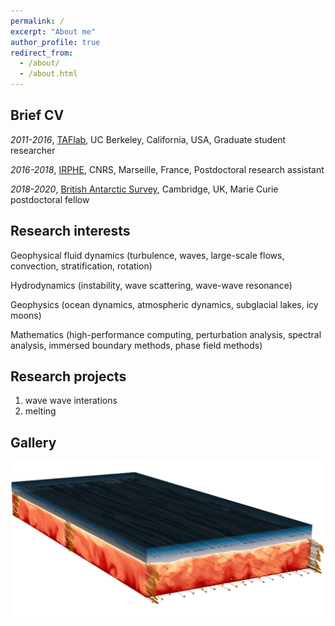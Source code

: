 ```yaml
---
permalink: /
excerpt: "About me"
author_profile: true
redirect_from: 
  - /about/
  - /about.html
---
```


Brief CV
------
*2011-2016*, [TAFlab](https://taflab.berkeley.edu/), UC Berkeley, California, USA, Graduate student researcher

*2016-2018*, [IRPHE](https://irphe.univ-amu.fr/en), CNRS, Marseille, France, Postdoctoral research assistant

*2018-2020*, [British Antarctic Survey](https://www.bas.ac.uk/for-staff/), Cambridge, UK, Marie Curie postdoctoral fellow

Research interests
------
Geophysical fluid dynamics (turbulence, waves, large-scale flows, convection, stratification, rotation)

Hydrodynamics (instability, wave scattering, wave-wave resonance)

Geophysics (ocean dynamics, atmospheric dynamics, subglacial lakes, icy moons)

Mathematics (high-performance computing, perturbation analysis, spectral analysis, immersed boundary methods, phase field methods)

Research projects
------
1. wave wave interations
1. melting

Gallery
------

![Graphical abstract of our last paper](/images/graphical_abstract.jpg)

